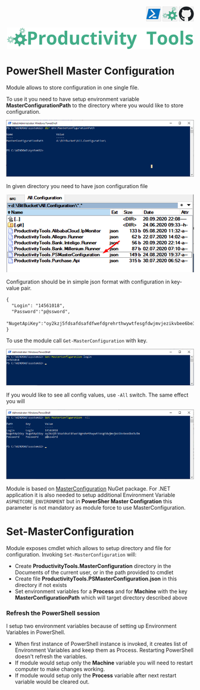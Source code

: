 <!--Category:Powershell--> 
 <p align="right">
    <a href="https://www.powershellgallery.com/packages/ProductivityTools.PSMasterConfiguration/"><img src="Images/Header/Powershell_border_40px.png" /></a>
    <a href="http://productivitytools.tech/powershell-master-configuration/"><img src="Images/Header/ProductivityTools_green_40px_2.png" /><a> 
    <a href="https://github.com/pwujczyk/ProductivityTools.PSMasterConfiguration"><img src="Images/Header/Github_border_40px.png" /></a>
</p>
<p align="center">
    <a href="http://productivitytools.tech/">
        <img src="Images/Header/LogoTitle_green_500px.png" />
    </a>
</p>

# PowerShell Master Configuration

Module allows to store configuration in one single file.

To use it you need to have setup environment variable **MasterConfigurationPath** to the directory where you would like to store configuration.

![Environment Variable](Images/MasterConfigurationEnvironmentVariable.png)

In given directory you need to have json configuration file

![Configuration file](Images/MasterConfigurationFile.png)

Configuration should be in simple json format with configuration in key-value pair.

```
{
  "Login": "14561018",
  "Password":"p@ssword",
  "NugetApiKey":"oy2kzj5fdsafdsafdfwefdgrehrthwywtfesgfdwjmvjezikvbee6be3u5m"
}
```

To use the module call ```Get-MasterConfiguration``` with key.

![GetMasterConfiguration](Images/GetMaterConfigurationLogin.png)

If you would like to see all config values, use ```-All``` switch. The same effect you will 

![GetMasterConfiguration](Images/GetMaterConfigurationAll.png)



Module is based on [MasterConfiguration](https://www.nuget.org/packages/ProductivityTools.MasterConfiguration/) NuGet package. For .NET application it is also needed to setup additional Environment Variable ```ASPNETCORE_ENVIRONMENT``` but in **PowerSher Master Configration** this parameter is not mandatory as module force to use MasterConfiguration.

# Set-MasterConfiguration
Module exposes cmdlet which allows to setup directory and file for configuration. Invoking ```Set-MasterConfiguration``` will:

- Create **ProductivityTools.MasterConfiguration** directory in the Documents of the current user, or in the path provided to cmdlet
- Create file **ProductivityTools.PSMasterConfiguration.json** in this directory if not exists
- Set environment variables for a **Process** and for **Machine** with the key **MasterConfigurationPath** which will target directory described above

### Refresh the PowerShell session
I setup two environment variables because of setting up Environment Variables in PowerShell. 
 - When first instance of PowerShell instance is invoked, it creates list of Environment Variables and keep them as Process. Restarting PowerShell doesn't refresh the variables.
 - If module would setup only the **Machine** variable you will need to restart computer to make changes working.
 - If module would setup only the **Process** variable after next restart variable would be cleared out.

